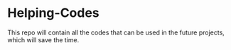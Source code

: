 # Helping-Codes
This repo will contain all the codes that can be used in the future projects, which will save the time.
